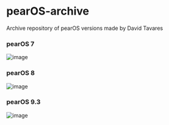 # pearOS-archive
Archive repository of pearOS versions made by David Tavares

### pearOS 7

![image](https://github.com/Enzo-zsh/pearOS-archive/assets/74509560/26e4a6d8-d403-4848-8916-9b7f779a57b2)

### pearOS 8

![image](https://github.com/Enzo-zsh/pearOS-archive/assets/74509560/b72a65f7-4500-48eb-b690-830ae774faca)

### pearOS 9.3

![image](https://github.com/Enzo-zsh/pearOS-archive/assets/74509560/ad1c03e9-e199-4f6c-bd25-f148a9153083)

